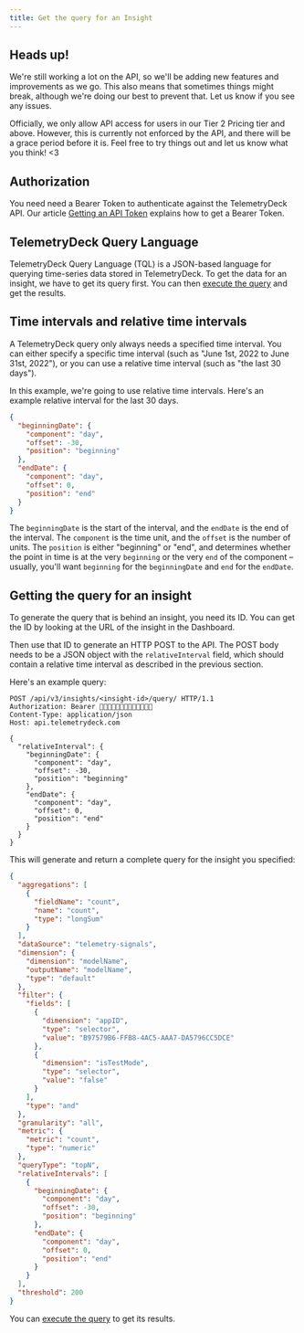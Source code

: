 ```yaml
---
title: Get the query for an Insight
---
```


## Heads up!

We're still working a lot on the API, so we'll be adding new features and improvements as we go. This also means that sometimes things might break, although we're doing our best to prevent that. Let us know if you see any issues.

Officially, we only allow API access for users in our Tier 2 Pricing tier and above. However, this is currently not enforced by the API, and there will be a grace period before it is. Feel free to try things out and let us know what you think! <3

## Authorization

You need need a Bearer Token to authenticate against the TelemetryDeck API. Our article [Getting an API Token](api-token.html) explains how to get a Bearer Token.

## TelemetryDeck Query Language

TelemetryDeck Query Language (TQL) is a JSON-based language for querying time-series data stored in TelemetryDeck. To get the data for an insight, we have to get its query first. You can then [execute the query](api-run-query.html) and get the results.

## Time intervals and relative time intervals

A TelemetryDeck query only always needs a specified time interval. You can either specify a specific time interval (such as "June 1st, 2022 to June 31st, 2022"), or you can use a relative time interval (such as "the last 30 days").

In this example, we're going to use relative time intervals. Here's an example relative interval for the last 30 days.

```json
{
  "beginningDate": {
    "component": "day",
    "offset": -30,
    "position": "beginning"
  },
  "endDate": {
    "component": "day",
    "offset": 0,
    "position": "end"
  }
}
```

The `beginningDate` is the start of the interval, and the `endDate` is the end of the interval. The `component` is the time unit, and the `offset` is the number of units. The `position` is either "beginning" or "end", and determines whether the point in time is at the very `beginning` or the very `end` of the component – usually, you'll want `beginning` for the `beginningDate` and `end` for the `endDate`.

## Getting the query for an insight

To generate the query that is behind an insight, you need its ID. You can get the ID by looking at the URL of the insight in the Dashboard.

Then use that ID to generate an HTTP POST to the API. The POST body needs to be a JSON object with the `relativeInterval` field, which should contain a relative time interval as described in the previous section.

Here's an example query:

```
POST /api/v3/insights/<insight-id>/query/ HTTP/1.1
Authorization: Bearer 🐻🐻🐻🐻🐻🐻🐻🐻🐻🐻🐻🐻🐻
Content-Type: application/json
Host: api.telemetrydeck.com

{
  "relativeInterval": {
    "beginningDate": {
      "component": "day",
      "offset": -30,
      "position": "beginning"
    },
    "endDate": {
      "component": "day",
      "offset": 0,
      "position": "end"
    }
  }
}
```

This will generate and return a complete query for the insight you specified:

```json
{
  "aggregations": [
    {
      "fieldName": "count",
      "name": "count",
      "type": "longSum"
    }
  ],
  "dataSource": "telemetry-signals",
  "dimension": {
    "dimension": "modelName",
    "outputName": "modelName",
    "type": "default"
  },
  "filter": {
    "fields": [
      {
        "dimension": "appID",
        "type": "selector",
        "value": "B97579B6-FFB8-4AC5-AAA7-DA5796CC5DCE"
      },
      {
        "dimension": "isTestMode",
        "type": "selector",
        "value": "false"
      }
    ],
    "type": "and"
  },
  "granularity": "all",
  "metric": {
    "metric": "count",
    "type": "numeric"
  },
  "queryType": "topN",
  "relativeIntervals": [
    {
      "beginningDate": {
        "component": "day",
        "offset": -30,
        "position": "beginning"
      },
      "endDate": {
        "component": "day",
        "offset": 0,
        "position": "end"
      }
    }
  ],
  "threshold": 200
}
```

You can [execute the query](api-run-query.html) to get its results.
